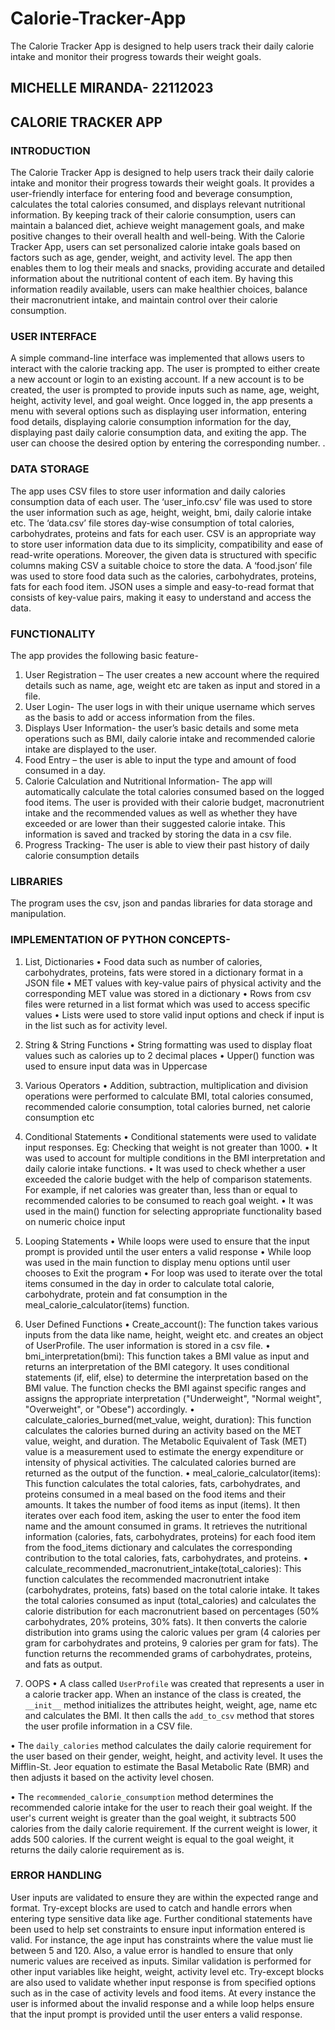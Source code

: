 # Calorie-Tracker-App
The Calorie Tracker App is designed to help users track their daily calorie intake and monitor their progress towards their weight goals. 

## MICHELLE MIRANDA- 22112023
## CALORIE TRACKER APP
### INTRODUCTION
The Calorie Tracker App is designed to help users track their daily calorie intake and monitor their progress towards their weight goals. It provides a user-friendly interface for entering food and beverage consumption, calculates the total calories consumed, and displays relevant nutritional information. By keeping track of their calorie consumption, users can maintain a balanced diet, achieve weight management goals, and make positive changes to their overall health and well-being.
With the Calorie Tracker App, users can set personalized calorie intake goals based on factors such as age, gender, weight, and activity level. The app then enables them to log their meals and snacks, providing accurate and detailed information about the nutritional content of each item. By having this information readily available, users can make healthier choices, balance their macronutrient intake, and maintain control over their calorie consumption.


### USER INTERFACE
A simple command-line interface was implemented that allows users to interact with the calorie tracking app. The user is prompted to either create a new account or login to an existing account. If a new account is to be created, the user is prompted to provide inputs such as name, age, weight, height, activity level, and goal weight. Once logged in, the app presents a menu with several options such as displaying user information, entering food details, displaying calorie consumption information for the day, displaying past daily calorie consumption data, and exiting the app. The user can choose the desired option by entering the corresponding number.
.
### DATA STORAGE
The app uses CSV files to store user information and daily calories consumption data of each user. The ‘user_info.csv’ file was used to store the user information such as age, height, weight, bmi, daily calorie intake etc. The ‘data.csv’ file stores day-wise consumption of total calories, carbohydrates, proteins and fats for each user. CSV is an appropriate way to store user information data due to its simplicity, compatibility and ease of read-write operations. Moreover, the given data is structured with specific columns making CSV a suitable choice to store the data. 
A ‘food.json’ file was used to store food data such as the calories, carbohydrates, proteins, fats for each food item. JSON uses a simple and easy-to-read format that consists of key-value pairs, making it easy to understand and access the data. 

### FUNCTIONALITY
The app provides the following basic feature- 
1.	User Registration – The user creates a new account where the required details such as name, age, weight etc are taken as input and stored in a file.
2.	User Login- The user logs in with their unique username which serves as the basis to add or access information from the files. 
3.	Displays User Information- the user’s basic details and some meta operations such as BMI, daily calorie intake and recommended calorie intake are displayed to the user.
4.	Food Entry – the user is able to input the type and amount of food consumed in a day. 
5.	Calorie Calculation and Nutritional Information- The app will automatically calculate the total calories consumed based on the logged food items. The user is provided with their calorie budget, macronutrient intake and the recommended values as well as whether they have exceeded or are lower than their suggested calorie intake. This information is saved and tracked by storing the data in a csv file.
6.	Progress Tracking- The user is able to view their past history of daily calorie consumption details

### LIBRARIES
The program uses the csv, json and pandas libraries for data storage and manipulation.

### IMPLEMENTATION OF PYTHON CONCEPTS-
1.	List, Dictionaries
•	Food data such as number of calories, carbohydrates, proteins, fats were stored in a dictionary format in a JSON file
•	MET values with key-value pairs of physical activity and the corresponding MET value was stored in a dictionary
•	Rows from csv files were returned in a list format which was used to access specific values
•	Lists were used to store valid input options and check if input is in the list such as for activity level.
2.	String & String Functions
•	String formatting was used to display float values such as calories up to 2 decimal places
•	Upper() function was used to ensure input data was in Uppercase
3.	Various Operators
•	Addition, subtraction, multiplication and division operations were performed to calculate BMI, total calories consumed, recommended calorie consumption, total calories burned, net calorie consumption etc
4.	Conditional Statements
•	Conditional statements were used to validate input responses. Eg: Checking that weight is not greater than 1000.
•	It was used to account for multiple conditions in the BMI interpretation and daily calorie intake functions.
•	It was used to check whether a user exceeded the calorie budget with the help of comparison statements. For example, if net calories was greater than, less than or equal to recommended calories to be consumed to reach goal weight.
•	It was used in the main() function for selecting appropriate functionality based on numeric choice input
5.	Looping Statements
•	While loops were used to ensure that the input prompt is provided until the user enters a valid response
•	While loop was used in the main function to display menu options until user chooses to Exit the program
•	For loop was used to iterate over the total items consumed in the day in order to calculate total calorie, carbohydrate, protein and fat consumption in the meal_calorie_calculator(items) function. 
6.	User Defined Functions
•	Create_account(): The function takes various inputs from the data like name, height, weight etc. and creates an object of UserProfile. The user information is stored in a csv file. 
•	bmi_interpretation(bmi): This function takes a BMI value as input and returns an interpretation of the BMI category. It uses conditional statements (if, elif, else) to determine the interpretation based on the BMI value. The function checks the BMI against specific ranges and assigns the appropriate interpretation ("Underweight", "Normal weight", "Overweight", or "Obese") accordingly. 
•	calculate_calories_burned(met_value, weight, duration): This function calculates the calories burned during an activity based on the MET value, weight, and duration. The Metabolic Equivalent of Task (MET) value is a measurement used to estimate the energy expenditure or intensity of physical activities. The calculated calories burned are returned as the output of the function.
•	meal_calorie_calculator(items): This function calculates the total calories, fats, carbohydrates, and proteins consumed in a meal based on the food items and their amounts. It takes the number of food items as input (items). It then iterates over each food item, asking the user to enter the food item name and the amount consumed in grams. It retrieves the nutritional information (calories, fats, carbohydrates, proteins) for each food item from the food_items dictionary and calculates the corresponding contribution to the total calories, fats, carbohydrates, and proteins. 
•	calculate_recommended_macronutrient_intake(total_calories): This function calculates the recommended macronutrient intake (carbohydrates, proteins, fats) based on the total calorie intake. It takes the total calories consumed as input (total_calories) and calculates the calorie distribution for each macronutrient based on percentages (50% carbohydrates, 20% proteins, 30% fats). It then converts the calorie distribution into grams using the caloric values per gram (4 calories per gram for carbohydrates and proteins, 9 calories per gram for fats). The function returns the recommended grams of carbohydrates, proteins, and fats as output.

8.	OOPS
•	A class called `UserProfile` was created that represents a user in a calorie tracker app. When an instance of the class is created, the `__init__` method initializes the attributes height, weight, age, name etc and calculates the BMI. It then calls the `add_to_csv` method that stores the user profile information in a CSV file.

•	The `daily_calories` method calculates the daily calorie requirement for the user based on their gender, weight, height, and activity level. It uses the Mifflin-St. Jeor equation to estimate the Basal Metabolic Rate (BMR) and then adjusts it based on the activity level chosen.

•	The `recommended_calorie_consumption` method determines the recommended calorie intake for the user to reach their goal weight. If the user's current weight is greater than the goal weight, it subtracts 500 calories from the daily calorie requirement. If the current weight is lower, it adds 500 calories. If the current weight is equal to the goal weight, it returns the daily calorie requirement as is.

### ERROR HANDLING
User inputs are validated to ensure they are within the expected range and format. Try-except blocks are used to catch and handle errors when entering type sensitive data like age. Further conditional statements have been used to help set constraints to ensure input information entered is valid. 
For instance, the age input has constraints where the value must lie between 5 and 120. Also, a value error is handled to ensure that only numeric values are received as inputs. Similar validation is performed for other input variables like height, weight, activity level etc.
Try-except blocks are also used to validate whether input response is from specified options such as in the case of activity levels and food items. At every instance the user is informed about the invalid response and a while loop helps ensure that the input prompt is provided until the user enters a valid response.

